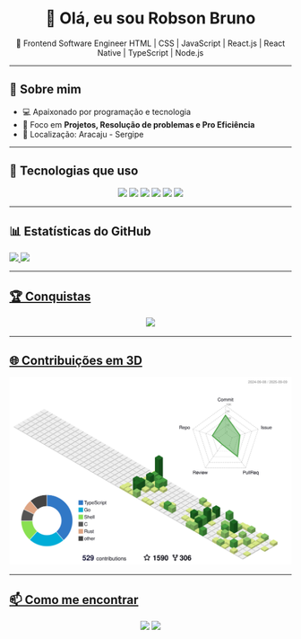 <h1 align="center">👋 Olá, eu sou Robson Bruno</h1>
<p align="center">🚀 Frontend Software Engineer HTML | CSS | JavaScript | React.js | React Native | TypeScript | Node.js </p>

---

## 🌌 Sobre mim
- 💻 Apaixonado por programação e tecnologia  
- 🎨 Foco em **Projetos, Resolução de problemas e Pro Eficiência**  
- 📍 Localização: Aracaju - Sergipe

---

## 🚀 Tecnologias que uso
<p align="center">
  <img src="https://img.shields.io/badge/html5-%23E34F26.svg?style=for-the-badge&logo=html5&logoColor=white"/>
  <img src="https://img.shields.io/badge/css3-%231572B6.svg?style=for-the-badge&logo=css3&logoColor=white"/>
  <img src="https://img.shields.io/badge/JavaScript-F7DF1E?style=for-the-badge&logo=javascript&logoColor=000"/>
  <img src="https://img.shields.io/badge/TypeScript-007ACC?style=for-the-badge&logo=typescript&logoColor=fff"/>
  <img src="https://img.shields.io/badge/React-20232A?style=for-the-badge&logo=react&logoColor=61DAFB"/>
  <img src="https://img.shields.io/badge/Node.js-43853D?style=for-the-badge&logo=node-dot-js&logoColor=white"/>
</p>

---

## 📊 Estatísticas do GitHub
 <div>
   <a href="https://github.com/Robson-Bruno">
   <img height="180em" src="https://github-readme-stats.vercel.app/api?username=Robson-Bruno&show_icons=true&theme=tokyonight&include_all_commits=true&count_private=true"/>
   <img height="180em" src="https://github-readme-stats.vercel.app/api/top-langs/?username=Robson-Bruno&layout=compact&langs_count=6&theme=tokyonight"/>
</div>


---

## 🏆 Conquistas
<p align="center">
  <img src="https://github-profile-trophy.vercel.app/?username=isaac545454&theme=onedark" />
</p>


---

## 🌐 Contribuições em 3D
<p align="center">
  <img src="./profile-green-dual.svg" />
</p>


---

## 📫 Como me encontrar
<p align="center">
  <a href="https://www.linkedin.com/in/robson-bruno-dos-santos-07a604374/" target="_blank"><img src="https://img.shields.io/badge/LinkedIn-0A66C2?style=for-the-badge&logo=linkedin&logoColor=whit"/></a>
  <a href="mailto:seu-email@gmail.com"><img src="https://img.shields.io/badge/Gmail-D14836?style=for-the-badge&logo=gmail&logoColor=white"/></a>
</p>
</div>
